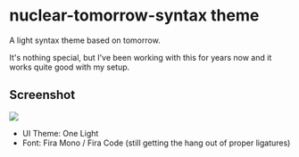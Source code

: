 # nuclear-tomorrow-syntax theme

A light syntax theme based on tomorrow.

It's nothing special, but I've been working with this for years now and it works
quite good with my setup.

## Screenshot

![](https://cloud.githubusercontent.com/assets/82050/23802213/e3a14742-05b2-11e7-9c64-3ebd2c8e3c6b.png)


- UI Theme: One Light
- Font: Fira Mono / Fira Code (still getting the hang out of proper ligatures)
